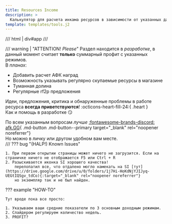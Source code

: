 ```yaml
---
title: Resources Income
description: >
  Калькулятор для расчета инкама ресурсов в зависимости от указанных данных.
template: templates/tools.j2
---
```


/// html | div#app
///

/// warning | "ATTENTION! _Please_"
Раздел находится в _разработке_, в данный момент считает **только** суммарный профит с указанных режимов.  
В _планах_:

- Добавить расчет АФК наград
- Возможность указывать регулярно скупаемые ресурсы в магазине
- Туманная долина
- Регулярные rf2p предложения

Идеи, предложения, критика и обнаруженные проблемы в работе ресурса **всегда приветствуются**!
:octicons-heart-fill-24:{ .heart }  
Как и помощь в разработке 😏

По всем указанным вопросам _лучше_ [:fontawesome-brands-discord: afk.GG](https://discord.gg/xjJavhAvv6){ .md-button .md-button--primary target="_blank" rel="noopener noreferrer"}  
Но можно в личку или другом удобном вам месте.  
///
??? bug "(HALP!) Known Issues"

    1. При первом открытии страницы может ничего не загрузится. Если на страничке ничего не отображается F5 или Ctrl + R
    2. Разыскивается иконка SI хорошего качества!  
        перелопатил все, что отдалено могло намекать на SI [тут](https://drive.google.com/drive/u/0/folders/1j7Hi-HoKdNjYJIJyq-UEGtIQSgv_tdCo){:target="_blank" rel="noopener noreferrer"}  
        но экземпляр так и не был найден.  

??? example "HOW-TO"

    Тут вроде пока все просто:

    1. Указываем ваши средние показатели по 3 основным доходным режимам.
    2. Слайдером регулируем количество недель.
    3. PROFIT?
